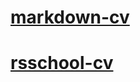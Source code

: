 # [markdown-cv](https://ynuraddi.github.io/rsschool-cv/cv)
# [rsschool-cv](https://ynuraddi.github.io/rsschool-cv/)